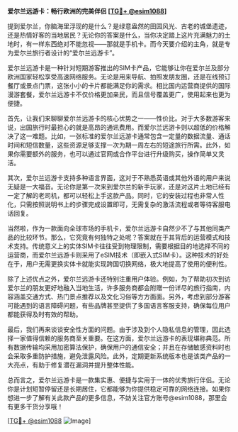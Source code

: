 **爱尔兰远游卡：畅行欧洲的完美伴侣 [[TG💪+ @esim1088](https://t.me/s/esim1088)]**

提到爱尔兰，你脑海里浮现的是什么？是绿意盎然的田园风光、古老的城堡遗迹，还是热情好客的当地居民？无论你的答案是什么，当你决定踏上这片充满魅力的土地时，有一样东西绝对不能忽视——那就是手机卡。而今天要介绍的主角，就是专为爱尔兰旅行者设计的“爱尔兰远游卡”。

爱尔兰远游卡是一种针对短期游客推出的SIM卡产品，它能够让你在爱尔兰及部分欧洲国家轻松享受高速网络服务。无论是用来导航、拍照发朋友圈，还是在线预订餐厅或景点门票，这张小小的卡片都能满足你的需求。相比国内运营商提供的国际漫游套餐，爱尔兰远游卡不仅价格更加亲民，而且信号覆盖更广，使用起来也更为便捷。

首先，让我们来聊聊爱尔兰远游卡的核心优势之一——性价比。对于大多数游客来说，出国旅行时最担心的就是高昂的通讯费用。而爱尔兰远游卡则以超低的价格解决了这一难题。比如，一张标准的爱尔兰远游卡通常包含一定量的数据流量、通话时间和短信数量，这些资源足够支撑一次为期一周左右的短途旅行所需。此外，如果你需要额外的服务，也可以通过官网或合作平台进行升级购买，操作简单又灵活。

其次，爱尔兰远游卡支持多种语言界面，这对于不熟悉英语或其他外语的用户来说无疑是一大福音。无论你是第一次来到爱尔兰的新手玩家，还是对这片土地已经有一定了解的老司机，都可以轻松上手这款产品。同时，它的安装过程也非常人性化，只需按照说明书上的步骤完成设置即可，无需复杂的激活流程或者等待客服电话回复。

当然啦，作为一款面向全球市场的手机卡，爱尔兰远游卡自然少不了与其他同类产品的比较环节。那么，它究竟有何独特之处呢？答案就在于其背后的运营模式和技术支持。传统意义上的实体SIM卡往往受到物理限制，需要根据目的地选择不同的运营商，而爱尔兰远游卡则采用了eSIM技术（即嵌入式SIM卡）。这种技术的好处在于，用户无需更换实体卡就能实现跨国切换网络，极大地提高了使用的便利性。

除了上述优点之外，爱尔兰远游卡还特别注重用户体验。例如，为了帮助初次到访爱尔兰的朋友更好地融入当地生活，许多服务商都会附赠一份详尽的旅行指南，内容涵盖交通方式、热门景点推荐以及文化习俗等方方面面。另外，考虑到部分游客可能遇到的语言障碍问题，有些品牌甚至提供了多国语言客服支持，确保每位用户都能获得及时有效的帮助。

最后，我们再来谈谈安全性方面的问题。由于涉及到个人隐私信息的管理，因此选择一家值得信赖的服务商至关重要。在这方面，爱尔兰远游卡的表现堪称典范。所有数据传输均采用加密算法保护，确保用户的通信安全；并且在存储敏感资料时也会采取多重防护措施，避免泄露风险。此外，定期更新系统版本也是该类产品的一大亮点，有助于修复潜在漏洞并提升整体性能。

总而言之，爱尔兰远游卡是一款集实惠、便捷与实用于一体的优秀旅行伴侣。无论你是计划短暂停留还是长期居住，它都能够为你提供稳定可靠的网络连接。如果你想进一步了解有关此款产品的更多信息，不妨关注官方账号@esim1088，那里会有更多干货分享哦！

[[TG💪+ @esim1088](https://t.me/s/esim1088) ![Image](https://i.postimg.cc/4NQfJmqS/Snipaste-2025-05-13-00-14-12.png)]